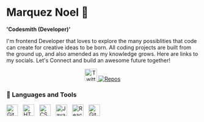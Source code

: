 # Marquez Noel 🐻

**'Codesmith (Developer)'**

I'm  frontend Developer that loves to explore the many possiblities that code can create for creative ideas to be born. All coding projects are built from the ground up, and also amended as my knowledge grows. 
Here are links to my socials. Let's Connect and build an awesome future together! 


<!-- Social badges section -->
<p align="center">
  <a href="https://twitter.com/CodeBr3"><img width="32px" alt="Twitter" title="Twitter" src="https://i.imgur.com/OXZM1L6.png"/>
  </a>
  <a href="https://github.com/QzyKuma?tab=repositories">
    <img alt="Repos" title="QzyBear repositories" src="https://creazilla.com/nodes/7914417-github-icon"/>
      </a>
</p>

### 🧰 Languages and Tools

<img align="left" alt="Git" width="30px" style="padding-right:10px;" src="https://cdn.jsdelivr.net/gh/devicons/devicon/icons/git/git-original.svg" />
<img align="left" alt="HTML" width="30px" style="padding-right:10px;" src="https://cdn.jsdelivr.net/gh/devicons/devicon/icons/html5/html5-plain.svg" />
<img align="left" alt="CSS" width="30px" style="padding-right:10px;" src="https://cdn.jsdelivr.net/gh/devicons/devicon/icons/css3/css3-plain.svg" />
<img align="left" alt="JavaScript" width="30px" style="padding-right:10px;" src="https://cdn.jsdelivr.net/gh/devicons/devicon/icons/javascript/javascript-plain.svg" />
<img align="left" alt="React" width="30px" style="padding-right:10px;" src="https://cdn.jsdelivr.net/gh/devicons/devicon/icons/react/react-original.svg" />
<img align="left" alt="GitHub" width="30px" style="padding-right:10px;" src="https://cdn.jsdelivr.net/gh/devicons/devicon/icons/github/github-original.svg" />
<br />
